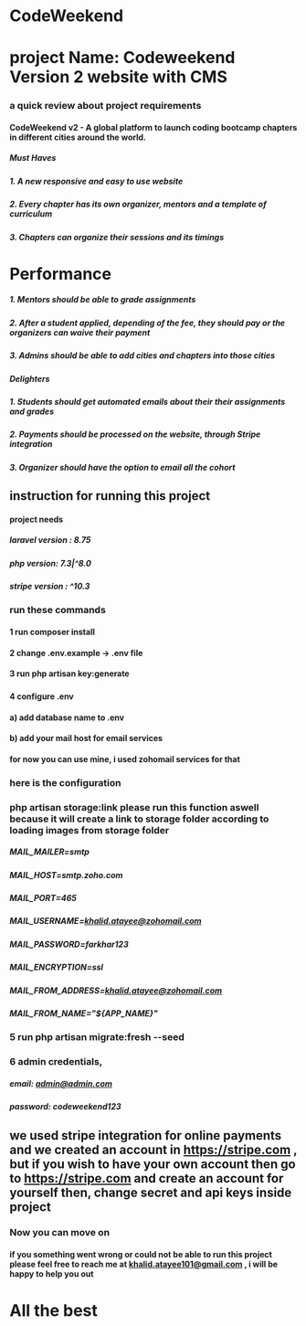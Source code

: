 # CodeWeekend
# project Name: Codeweekend Version 2 website with CMS

### a quick review about project requirements

#### CodeWeekend v2 - A global platform to launch coding bootcamp chapters in different cities around the world.

##### Must Haves
##### 1. A new responsive and easy to use website
##### 2. Every chapter has its own organizer, mentors and a template of curriculum
##### 3. Chapters can organize their sessions and its timings
# Performance
##### 1. Mentors should be able to grade assignments
##### 2. After a student applied, depending of the fee, they should pay or the organizers can waive their payment
##### 3. Admins should be able to add cities and chapters into those cities
##### 
##### Delighters
##### 1. Students should get automated emails about their their assignments and grades
##### 2. Payments should be processed on the website, through Stripe integration
##### 3. Organizer should have the option to email all the cohort
#####





## instruction for running this project

#### project needs
##### laravel version : 8.75 
##### php version: 7.3|^8.0
##### stripe version : ^10.3


### run these commands
#### 1 run composer install
#### 2 change .env.example -> .env file
#### 3 run php artisan key:generate
###
#### 4 configure .env  
#### a) add database name to .env
#### b) add your mail host for email services 
#### for now you can use mine, i used zohomail services for that
### here is the configuration
### php artisan storage:link please run this function aswell because it will create a link to storage folder according to loading images from storage folder 


##### MAIL_MAILER=smtp
##### MAIL_HOST=smtp.zoho.com
##### MAIL_PORT=465
##### MAIL_USERNAME=khalid.atayee@zohomail.com
##### MAIL_PASSWORD=farkhar123
##### MAIL_ENCRYPTION=ssl
##### MAIL_FROM_ADDRESS=khalid.atayee@zohomail.com
##### MAIL_FROM_NAME="${APP_NAME}"
####
### 5 run php artisan migrate:fresh --seed
### 6 admin credentials,
##### email: admin@admin.com
##### password: codeweekend123
####


## we used stripe integration for online payments and we created an account in https://stripe.com , but if you wish to have your own account then go to https://stripe.com and create an account for yourself then, change secret and api keys inside project
### Now you can move on

#### if you something went wrong or could not be able to run this project please feel free to reach me at khalid.atayee101@gmail.com , i will be happy to help you out
# All the best



